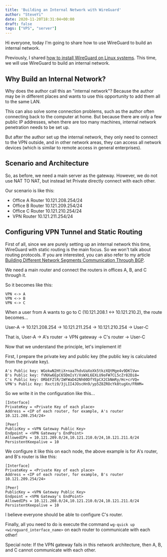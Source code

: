 ```yaml
---
title: 'Building an Internal Network with WireGuard'
author: "SteveYi"
date: 2020-11-20T18:31:04+00:00
draft: false
tags: ["VPS", "server"]
---
```


Hi everyone, today I'm going to share how to use WireGuard to build an internal network.

Previously, I shared [how to install WireGuard on Linux systems](https://blog.steveyi.net/how-to-install-wireguard/). This time, we will use WireGuard to build an internal network.

## Why Build an Internal Network?

Why does the author call this an "internal network"? Because the author may be in different places and wants to use this opportunity to add them all to the same LAN.

This can also solve some connection problems, such as the author often connecting back to the computer at home. But because there are only a few public IP addresses, when there are too many machines, internal network penetration needs to be set up.

But after the author set up the internal network, they only need to connect to the VPN outside, and in other network areas, they can access all network devices (which is similar to remote access in general enterprises).

## Scenario and Architecture

So, as before, we need a main server as the gateway. However, we do not use NAT TO NAT, but instead let Private directly connect with each other.

Our scenario is like this:

- Office A Router 10.121.208.254/24
- Office B Router 10.121.209.254/24
- Office C Router 10.121.210.254/24
- VPN Router 10.121.211.254/24

## Configuring VPN Tunnel and Static Routing

First of all, since we are purely setting up an internal network this time, WireGuard with static routing is the main focus. So we won't talk about routing protocols. If you are interested, you can also refer to my article [Building Different Network Segments Communication Through BGP](https://blog.steveyi.net/posts/bgp-network-peer/).

We need a main router and connect the routers in offices A, B, and C through it.

So it becomes like this:
```
VPN <-> A  
VPN <-> B  
VPN <-> C
```
When a user from A wants to go to C (10.121.208.1 <-> 10.121.210.2), the route becomes...

User-A -> 10.121.208.254 -> 10.121.211.254 -> 10.121.210.254 -> User-C

That is, User-A -> A's router -> VPN gateway -> C's router -> User-C

Now that we understand the principle, let's implement it!

First, I prepare the private key and public key (the public key is calculated from the private key).

```
A's Public key: WGokwN2HtiX+naa7hdvUaXoXk5tkzXQtMge4v9DKlVw=  
B's Public key: fVNXw6EpC65DmIsY/XsWXL6EXLU9oFW7CL5cZr82Di8=  
C's Public key: ORbEFZlR/IWFWaD42Nh00DfYEpCX2CbNmRy/Hc+crVQ=  
VPN's Public Key: Rxcti9/3jLII4JOscHn9/yp5Z8ZROcYk8tugXn/FRHM=
```

So we write it in the configuration like this...

```
[Interface]
PrivateKey = <Private Key of each place>
Address = <IP of each router, for example, A's router 10.121.208.254/24>

[Peer]
PublicKey = <VPN Gateway Public Key>
Endpoint = <VPN Gateway's EndPoint>
AllowedIPs = 10.121.209.0/24,10.121.210.0/24,10.121.211.0/24
PersistentKeepalive = 10
```

We configure it like this on each node, the above example is for A's router, and B's router is like this:

```
[Interface]
PrivateKey = <Private Key of each place>
Address = <IP of each router, for example, B's router 10.121.209.254/24>

[Peer]
PublicKey = <VPN Gateway Public Key>
Endpoint = <VPN Gateway's EndPoint>
AllowedIPs = 10.121.208.0/24,10.121.210.0/24,10.121.211.0/24
PersistentKeepalive = 10
```

I believe everyone should be able to configure C's router.

Finally, all you need to do is execute the command `wg-quick up <wireguard_interface_name>` on each router to communicate with each other!

Special note: If the VPN gateway fails in this network architecture, then A, B, and C cannot communicate with each other.
